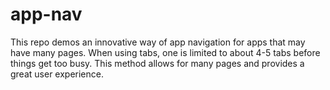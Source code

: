 # app-nav
This repo demos an innovative way of app navigation for apps that may have many pages.  When using tabs, one is limited to about 4-5 tabs before things get too busy.  This method allows for many pages and provides a great user experience.

